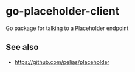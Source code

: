 # go-placeholder-client

Go package for talking to a Placeholder endpoint

## See also

* https://github.com/pelias/placeholder